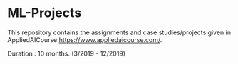 # ML-Projects
This repository contains the assignments and case studies/projects given in AppliedAICourse https://www.appliedaicourse.com/.

Duration : 10 months. (3/2019 - 12/2019)
